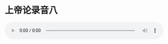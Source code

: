 # 上帝论录音八

<audio style="width: 100%;" preload="false" controls controlslist="nodownload"><source src="//file.simai.life/audio/mp3/old/27379.mp3" type="audio/mpeg">Your browser does not support the audio element.</audio>


